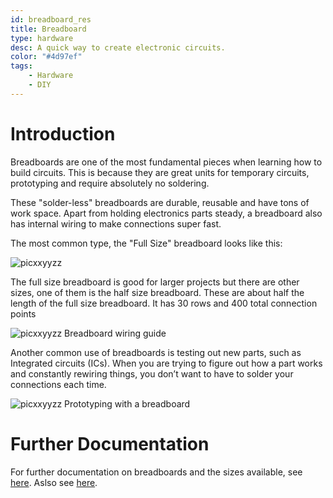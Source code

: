 ```yaml
---
id: breadboard_res
title: Breadboard
type: hardware
desc: A quick way to create electronic circuits.
color: "#4d97ef"
tags:
    - Hardware
    - DIY
---
```


# Introduction

Breadboards are one of the most fundamental pieces when learning how to build circuits. This is because they are great units for temporary circuits, prototyping and  require absolutely no soldering.

These "solder-less" breadboards are durable, reusable and have tons of work space. Apart from holding electronics parts steady, a breadboard also has internal wiring to make connections super fast.

The most common type, the "Full Size" breadboard looks like this:

![picxxyyzz](img/pic1.jpg)

The full size breadboard is good for larger projects but there are other sizes, one of them is the half size breadboard. These are about half the length of the full size breadboard. It has 30 rows and 400 total connection points

![picxxyyzz](img/pic2.png)
Breadboard wiring guide

Another common use of breadboards is testing out new parts, such as Integrated circuits (ICs). When you are trying to figure out how a part works and constantly rewiring things, you don’t want to have to solder your connections each time.

![picxxyyzz](img/pic3.jpg)
Prototyping with a breadboard

# Further Documentation
For further documentation on breadboards and the sizes available, see [here](https://learn.adafruit.com/breadboards-for-beginners).
Aslso see [here](https://learn.sparkfun.com/tutorials/how-to-use-a-breadboard/all).
